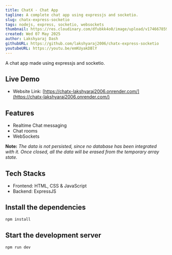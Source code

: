 ```yaml
---
title: ChatX - Chat App
tagline: A complete chat app using expressjs and socketio.
slug: chatx-express-socketio
tags: nodejs, express, socketio, websockets
thumbnail: https://res.cloudinary.com/dfubkk4o0/image/upload/v1746678595/Screenshot_26_hwj09f.png
created: Wed 07 May 2025
author: Lakshyaraj Dash
githubURL: https://github.com/lakshyaraj2006/chatx-express-socketio
youtubeURL: https://youtu.be/emKUyakDBlY
---
```


A chat app made using expressjs and socketio.

## Live Demo
- Website Link: [https://chatx-lakshyaraj2006.onrender.com/](https://chatx-lakshyaraj2006.onrender.com/)

## Features
- Realtime Chat messaging
- Chat rooms
- WebSockets

**Note:** *The data is not persisted, since no database has been integrated with it. Once closed, all the data will be erased from the temporary array state.*

## Tech Stacks
- Frontend: HTML, CSS & JavaScript
- Backend: ExpressJS

## Install the dependencies

```bash
npm install
```

## Start the development server

```bash
npm run dev
```